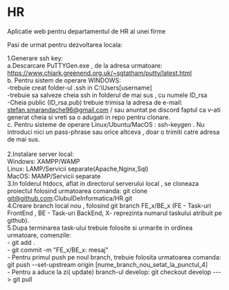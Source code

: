 # HR
Aplicatie web pentru departamentul de HR al unei firme

Pasi de urmat pentru dezvoltarea locala:<br/>

1.Generare ssh key:<br/>
	a.Descarcare PuTTYGen.exe , de la adresa urmatoare: https://www.chiark.greenend.org.uk/~sgtatham/putty/latest.html<br/>
	b. Pentru sistem de operare WINDOWS:<br/>
		-trebuie creat folder-ul .ssh in C:\Users[username]<br/>
		-trebuie sa salveze cheia ssh in folderul de mai sus , cu numele ID_rsa<br/>
		-Cheia public (ID_rsa.pub) trebuie trimisa la adresa de e-mail: stefan.smarandache96@gmail.com / sau anuntat pe discord faptul ca v-ati generat cheia si vreti sa o adugati in repo pentru clonare.<br/>
	c. Pentru sisteme de operare Linux/Ubuntu/MacOS : ssh-keygen . Nu introduci nici un pass-phrase sau orice altceva , doar o trimiti catre adresa de mai sus.<br/>
<br/>
2.Instalare server local: 
	<br/>Windows: XAMPP/WAMP
	<br/>Linux: LAMP/Servicii separate(Apache,Nginx,Sql)
	<br/>MacOS: MAMP/Servicii separate
<br/>3.In folderul htdocs, aflat in directorul serverului local ,  se cloneaza proiectul folosind urmatoarea comanda:	git clone git@github.com:ClubulDeInformatica/HR.git 
<br/>4.Creare branch local nou , folosind git branch FE_x/BE_x (FE - Task-uri FrontEnd , BE - Task-uri BackEnd, X- reprezinta numarul taskului atribuit pe github).
<br/>5.Dupa terminarea task-ului trebuie folosite si urmarite in ordinea urmatoare, comenzile:
<br/>	- git add .
<br/>	- git commit -m "FE_x/BE_x: mesaj"
<br/>	- Pentru primul push pe noul branch, trebuie folosita urmatoarea comanda: git push --set-upstream origin [nume_branch_nou_setat_la_punctul_4]
<br/>	- Pentru a aduce la zi( update) branch-ul develop: git checkout develop ---> git pull
